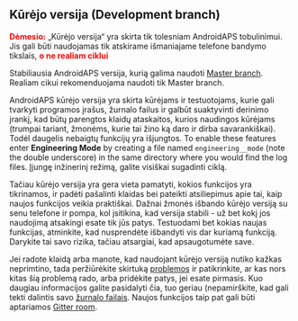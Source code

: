 ## Kūrėjo versija (Development branch)

<font color="#FF0000"><strong>Dėmesio:</strong></font>
„Kūrėjo versija“ yra skirta tik tolesniam AndroidAPS tobulinimui. Jis gali būti naudojamas tik atskirame išmaniajame telefone bandymo tikslais, <font color="#FF0000"><strong>o ne realiam ciklui</strong></font>

Stabiliausia AndroidAPS versija, kurią galima naudoti [Master branch](https://github.com/nightscout/AndroidAPS/tree/master). Realiam cikui rekomenduojama naudoti tik Master branch.

AndroidAPS kūrėjo versija yra skirta kūrėjams ir testuotojams, kurie gali tvarkyti programos įrašus, žurnalo failus ir galbūt suaktyvinti derinimo įrankį, kad būtų parengtos klaidų ataskaitos, kurios naudingos kūrėjams (trumpai tariant, žmonėms, kurie tai žino ką daro ir dirba savarankiškai). Todėl daugelis nebaigtų funkcijų yra išjungtos. To enable these features enter **Engineering Mode** by creating a file named `engineering__mode` (note the double underscore) in the same directory where you would find the log files. Įjungę inžinerinį režimą, galite visiškai sugadinti ciklą.

Tačiau kūrėjo versija yra gera vieta pamatyti, kokios funkcijos yra tikrinamos, ir padėti pašalinti klaidas bei pateikti atsiliepimus apie tai, kaip naujos funkcijos veikia praktiškai. Dažnai žmonės išbando kūrėjo versiją su senu telefone ir pompa, kol įsitikina, kad versija stabili - už bet kokį jos naudojimą atsakingi esate tik jūs patys. Testuodami bet kokias naujas funkcijas, atminkite, kad nusprendėte išbandyti vis dar kuriamą funkciją. Darykite tai savo rizika, tačiau atsargiai, kad apsaugotumėte save.

Jei radote klaidą arba manote, kad naudojant kūrėjo versiją nutiko kažkas neprimtino, tada peržiūrėkite skirtuką [problemos](https://github.com/nightscout/AndroidAPS/issues) ir patikrinkite, ar kas nors kitas šią problemą rado, arba pridėkite patys, jei esate pirmasis. Kuo daugiau informacijos galite pasidalyti čia, tuo geriau (nepamirškite, kad gali tekti dalintis savo [ žurnalo failais](../Usage/Accessing-logfiles.md). Naujos funkcijos taip pat gali būti aptariamos [Gitter room](https://gitter.im/MilosKozak/AndroidAPS).